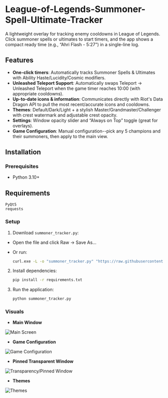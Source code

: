 # League-of-Legends-Summoner-Spell-Ultimate-Tracker
A lightweight overlay for tracking enemy cooldowns in League of Legends. Click summoner spells or ultimates to start timers, and the app shows a compact ready time (e.g., “Ahri Flash - 5:27”) in a single-line log.

## Features  
- **One-click timers**: Automatically tracks Summoner Spells & Ultimates with Ability Haste/Lucidity/Cosmic modifiers.
- **Unleashed Teleport Support**: Automatically swaps Teleport -> Unleashed Teleport when the game timer reaches 10:00 (with appropriate cooldowns).
- **Up-to-date icons & information**: Communicates directly with Riot's Data Dragon API to pull the most recent/accurate icons and cooldowns.
- **Themes**: Default/Dark/Light + a stylish Master/Grandmaster/Challenger with crest watermark and adjustable crest opacity.  
- **Settings**: Window opacity slider and “Always on Top” toggle (great for overlays).
- **Game Configuration**: Manual configuration--pick any 5 champions and their summoners, then apply to the main view.

## Installation  

### Prerequisites  
- Python 3.10+  

## Requirements  

```
PyQt5
requests
```

### Setup  

1. Download ```summoner_tracker.py```:
- Open the file and click Raw → Save As...
- Or run:
  
   ```sh
   curl.exe -L -o "summoner_tracker.py" "https://raw.githubusercontent.com/Borping/League-of-Legends-Summoner-Spell-Ultimate-Tracker/main/summoner_tracker.py"
   ```  

2. Install dependencies:  
   ```sh
   pip install -r requirements.txt  
   ```  

3. Run the application:  
   ```sh
   python summoner_tracker.py
   ```  

### Visuals
- **Main Window**

![Main Screen](https://i.imgur.com/GCLgOO1.png)

- **Game Configuration**

![Game Configuration](https://i.imgur.com/tK1Pwzt.png)

- **Pinned Transparent Window**

![Transparency/Pinned Window](https://i.imgur.com/uxIogzn.png)

- **Themes**

![Themes](https://i.imgur.com/HbMaZHh.png)
